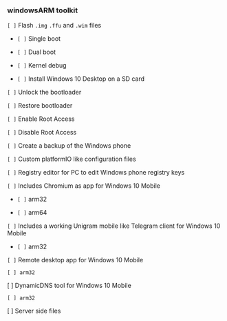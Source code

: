 ### windowsARM toolkit

`[ ]` Flash `.img` `.ffu` and `.wim` files

  - `[ ]` Single boot
    
  - `[ ]` Dual boot
    
  - `[ ]` Kernel debug
    
  - `[ ]` Install Windows 10 Desktop on a SD card
    
`[ ]` Unlock the bootloader

`[ ]` Restore bootloader

`[ ]` Enable Root Access

`[ ]` Disable Root Access

`[ ]` Create a backup of the Windows phone

`[ ]` Custom platformIO like configuration files

`[ ]` Registry editor for PC to edit Windows phone registry keys

`[ ]` Includes Chromium as app for Windows 10 Mobile

  - `[ ]` arm32

  - `[ ]` arm64
    
`[ ]` Includes a working Unigram mobile like Telegram client for Windows 10 Mobile

  - `[ ]` arm32
    
`[ ]` Remote desktop app for Windows 10 Mobile

    [ ] arm32
    
[ ] DynamicDNS tool for Windows 10 Mobile

    [ ] arm32
    
[ ] Server side files
